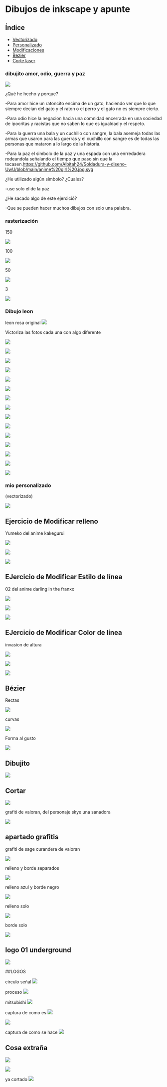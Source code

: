 # Dibujos de inkscape y apunte

## Índice 

- [Vectorizado](#dibujo-leon)
- [Personalizado](https://github.com/Albitah24/Soldadura-y-diseno-UwU/blob/main/inkscape.md#mio-personalizado)
- [Modificaciones](https://github.com/Albitah24/Soldadura-y-diseno-UwU/blob/main/inkscape.md#ejercicio-de-modificar-relleno)
- [Bezier](https://github.com/Albitah24/Soldadura-y-diseno-UwU/blob/main/inkscape.md#b%C3%A9zier)
- [Corte laser](https://github.com/Albitah24/Soldadura-y-diseno-UwU/blob/main/inkscape.md#cortar)

### dibujito amor, odio, guerra y paz

![](https://github.com/Albitah24/Soldadura-y-diseno-UwU/blob/main/Captura%20de%20pantalla%20de%202021-03-24%2010-53-41.png)


¿Qué he hecho y porque? 

-Para amor hice un ratoncito encima de un gato, haciendo ver que lo que siempre decian del gato y el raton o el perro y el gato no es siempre cierto.

-Para odio hice la negacion hacia una comnidad encerrada en una sociedad de ipocritas y racistas que no saben lo que es igualdad y el respeto.

-Para la guerra una bala y un cuchillo con sangre, la bala asemeja todas las armas que usaron para las guerras y el cuchillo con sangre es de todas las personas que mataron a lo largo de la historia.

-Para la paz el simbolo de la paz y una espada con una enrredadera rodeandola señalando el tiempo que paso sin que la tocasen.https://github.com/Albitah24/Soldadura-y-diseno-UwU/blob/main/anime%20girl%20.jpg.svg

¿He utilizado algún símbolo? ¿Cuales?

-use solo el de la paz

¿He sacado algo de este ejercició?

-Que se pueden hacer muchos dibujos con solo una palabra.


### rasterización

150

![](https://github.com/Albitah24/Soldadura-y-diseno-UwU/blob/main/dibujo150.svg.png)


100

![](https://github.com/Albitah24/Soldadura-y-diseno-UwU/blob/main/dibujo.svg)

50

![](https://github.com/Albitah24/Soldadura-y-diseno-UwU/blob/main/dibujo50.svg.png)

3

![](https://github.com/Albitah24/Soldadura-y-diseno-UwU/blob/main/dibujo.svg.png)


### Dibujo leon 

leon rosa original
![](https://github.com/Albitah24/Soldadura-y-diseno-UwU/blob/main/0468ba4c-65e8-436e-a267-f76147971ea0.jpg)

Victoriza las fotos cada una con algo diferente

![](https://github.com/Albitah24/Soldadura-y-diseno-UwU/blob/main/leonxitu.jpg.svg)


![](https://github.com/Albitah24/Soldadura-y-diseno-UwU/blob/main/leonxitu2.jpg.svg)


![](https://github.com/Albitah24/Soldadura-y-diseno-UwU/blob/main/leonxitu3.jpg.svg)


![](https://github.com/Albitah24/Soldadura-y-diseno-UwU/blob/main/leonxitu4.jpg.svg)


![](https://github.com/Albitah24/Soldadura-y-diseno-UwU/blob/main/leonxitu5.jpg.svg)


![](https://github.com/Albitah24/Soldadura-y-diseno-UwU/blob/main/leonxitu6.jpg.svg)


![](https://github.com/Albitah24/Soldadura-y-diseno-UwU/blob/main/Captura%20de%20pantalla%20de%202021-03-25%2009-39-39.png)


![](https://github.com/Albitah24/Soldadura-y-diseno-UwU/blob/main/leon%20trazo%200.2.png)


![](https://github.com/Albitah24/Soldadura-y-diseno-UwU/blob/main/leon%20trazo%200.2.jpg.svg)


![](https://github.com/Albitah24/Soldadura-y-diseno-UwU/blob/main/leon%20trazo%200.1.png)


![](https://github.com/Albitah24/Soldadura-y-diseno-UwU/blob/main/leon%20trazo%200.1.svg)


![](https://github.com/Albitah24/Soldadura-y-diseno-UwU/blob/main/leon%20trazo%200.3..png)

![](https://github.com/Albitah24/Soldadura-y-diseno-UwU/blob/main/leon%20trazo%200.3.svg)


![](https://github.com/Albitah24/Soldadura-y-diseno-UwU/blob/main/leon%20trazo%200.4.png)

![](https://github.com/Albitah24/Soldadura-y-diseno-UwU/blob/main/leon%20trazo%200.4.svg)


### mio personalizado

(vectorizado)

![](https://github.com/Albitah24/Soldadura-y-diseno-UwU/blob/main/anime%20girl%20.jpg.svg)

## Ejercicio de Modificar relleno

Yumeko del anime kakegurui

![](https://github.com/Albitah24/Soldadura-y-diseno-UwU/blob/main/yumeko.jpg)

![](https://github.com/Albitah24/Soldadura-y-diseno-UwU/blob/main/yumeko%20relleno%20.jpg.svg)

![](https://github.com/Albitah24/Soldadura-y-diseno-UwU/blob/main/yumeko%20relleno0.2.png)

## EJercicio de Modificar Estilo de línea
02 del anime darling in the franxx

![](https://github.com/Albitah24/Soldadura-y-diseno-UwU/blob/main/02WAIFU.jpg)

![](https://github.com/Albitah24/Soldadura-y-diseno-UwU/blob/main/02WAIFU%20lineas%20modificas.jpg.svg)

![](https://github.com/Albitah24/Soldadura-y-diseno-UwU/blob/main/02WAIFU%20lineas%20.png)

## EJercicio de Modificar Color de línea
invasion de altura

![](https://www.ismorbo.com/wp-content/uploads/2020/11/highrise2.jpeg) 

![](https://github.com/Albitah24/Soldadura-y-diseno-UwU/blob/main/yandere%20UwU%20lineas.jpg.svg)

![](https://github.com/Albitah24/Soldadura-y-diseno-UwU/blob/main/yandere%20UwU%20lineas.png)

## Bézier
Rectas


![](https://github.com/Albitah24/Soldadura-y-diseno-UwU/blob/main/recta.svg)

curvas


![](https://github.com/Albitah24/Soldadura-y-diseno-UwU/blob/main/curbas.svg)

Forma al gusto


![](https://github.com/Albitah24/Soldadura-y-diseno-UwU/blob/main/forma%20rara.svg)



## Dibujito

![](https://github.com/Albitah24/Soldadura-y-diseno-UwU/blob/main/dibujito%20.svg)

## Cortar

![](https://github.com/Albitah24/Soldadura-y-diseno-UwU/blob/main/skye%20valorante%20UwU.png)

grafiti de valoran, del personaje skye una sanadora 

![](https://github.com/Albitah24/Soldadura-y-diseno-UwU/blob/main/corte%20laser%20svg.png.svg)


## apartado grafitis

grafiti de sage curandera de valoran

![](https://github.com/Albitah24/Soldadura-y-diseno-UwU/blob/main/1c84ece575f42c264812cce86da56c08.png)

relleno y borde separados

![](https://github.com/Albitah24/Soldadura-y-diseno-UwU/blob/main/sage%20grafiti.jpg.svg)

relleno azul y borde negro

![](https://github.com/Albitah24/Soldadura-y-diseno-UwU/blob/main/sage%20grafiti0.1.png.svg)

relleno solo

![](https://github.com/Albitah24/Soldadura-y-diseno-UwU/blob/main/sage%20grafiti0.2.png.svg)

borde solo

![](https://github.com/Albitah24/Soldadura-y-diseno-UwU/blob/main/sage%20grafiti0.3.png.svg)


## logo 01 underground

![](https://github.com/Albitah24/Soldadura-y-diseno-UwU/blob/main/se%C3%B1al%20bus%20tren.svg)


##LOGOS

circulo señal
![](https://github.com/Albitah24/Soldadura-y-diseno-UwU/blob/main/redonda%20se%C3%B1al.png)


proceso
![](https://github.com/Albitah24/Soldadura-y-diseno-UwU/blob/main/ulyhfv.png)


mitsubishi
![](https://github.com/Albitah24/Soldadura-y-diseno-UwU/blob/main/marca%20mitsubishi.svg)


captura de como es
![](https://github.com/Albitah24/Soldadura-y-diseno-UwU/blob/main/aspdci.png)


![](https://github.com/Albitah24/Soldadura-y-diseno-UwU/blob/main/marca%20stori%20ovely.svg)


captura de como se hace
![](https://github.com/Albitah24/Soldadura-y-diseno-UwU/blob/main/Captura%20de%20pantalla%20de%202021-04-08%2012-51-12.png)


## Cosa extraña

![](https://github.com/Albitah24/Soldadura-y-diseno-UwU/blob/main/conejito.png)

![](https://github.com/Albitah24/Soldadura-y-diseno-UwU/blob/main/coso%20raro%20hecho%20por%20mua.png)

ya cortado
![](https://github.com/Albitah24/Soldadura-y-diseno-UwU/blob/main/Captura%20de%20pantalla%20de%202021-04-13%2013-57-58.png)
